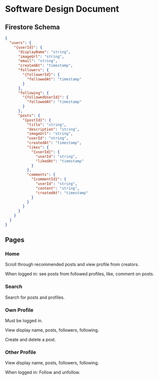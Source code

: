 # Software Design Document

## Firestore Schema

```json
{
  "users": {
    "{userId}": {
      "displayName": "string",
      "imageUrl": "string",
      "email": "string",
      "createdAt": "timestamp",
      "followers": {
        "{followerId}": {
          "followedAt": "timestamp"
        }
      },
      "following": {
        "{followedUserId}": {
          "followedAt": "timestamp"
        }
      },
      "posts": {
        "{postId}": {
          "title": "string",
          "description": "string",
          "imageUrl": "string",
          "userId": "string",
          "createdAt": "timestamp",
          "likes": {
            "{userId}": {
              "userId": "string",
              "likedAt": "timestamp"
            }
          },
          "comments": {
            "{commentId}": {
              "userId": "string",
              "content": "string",
              "createdAt": "timestamp"
            }
          }
        }
      }
    }
  }
}

```

## Pages

### Home

Scroll through recommended posts and view profile from creators.

When logged in: see posts from followed profiles, like, comment on posts.

### Search

Search for posts and profiles.

### Own Profile

Must be logged in.

View display name, posts, followers, following.

Create and delete a post.

### Other Profile

View display name, posts, followers, following.

When logged in: Follow and unfollow.
